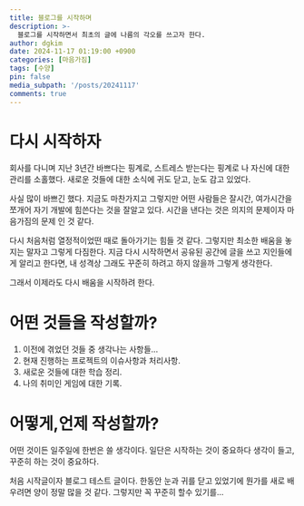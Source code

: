 ```yaml
---
title: 블로그를 시작하며
description: >-
  블로그를 시작하면서 최초의 글에 나름의 각오를 쓰고자 한다.
author: dgkim
date: 2024-11-17 01:19:00 +0900
categories: [마음가짐]
tags: [수양]
pin: false
media_subpath: '/posts/20241117'
comments: true
---
```

# 다시 시작하자
회사를 다니며 지난 3년간 바쁘다는 핑계로, 스트레스 받는다는 핑계로 나 자신에 대한 
관리를 소홀했다. 새로운 것들에 대한 소식에 귀도 닫고, 눈도 감고 있었다.

사실 많이 바쁘긴 했다. 지금도 마찬가지고 그렇지만 어떤 사람들은 잘시간, 여가시간을
쪼개어 자기 개발에 힘쓴다는 것을 잘알고 있다. 시간을 낸다는 것은 의지의 문제이자 
마음가짐의 문제 인 것 같다.

다시 처음처럼 열정적이었떤 때로 돌아가기는 힘들 것 같다. 그렇지만 최소한 배움을 놓지는
말자고 그렇게 다짐한다. 지금 다시 시작하면서 공유된 공간에 글을 쓰고 지인들에게 알리고
한다면, 내 성격상 그래도 꾸준히 하려고 하지 않을까 그렇게 생각한다.

그래서 이제라도 다시 배움을 시작하려 한다.

# 어떤 것들을 작성할까?
1. 이전에 겪었던 것들 중 생각나는 사항들...
2. 현재 진행하는 프로젝트의 이슈사항과 처리사항.
3. 새로운 것들에 대한 학습 정리.
4. 나의 취미인 게임에 대한 기록.

# 어떻게,언제 작성할까?
어떤 것이든 일주일에 한번은 쓸 생각이다. 일단은 시작하는 것이 중요하다 생각이 들고,
꾸준히 하는 것이 중요하다. 

처음 시작글이자 블로그 테스트 글이다. 한동안 눈과 귀를 닫고 있었기에 뭔가를 새로
배우려면 양이 정말 많을 것 같다. 그렇지만 꼭 꾸준히 할수 있기를...